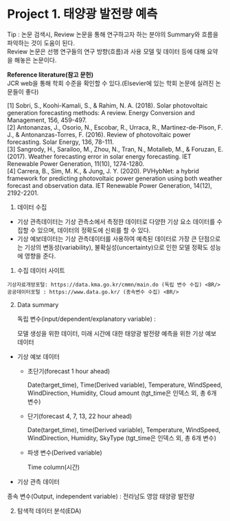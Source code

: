 # Project 1. 태양광 발전량 예측

Tip : 논문 검색시, Review 논문을 통해 연구하고자 하는 분야의 Summary와 흐름을 파악하는 것이 도움이 된다. <BR/>
      Review 논문은 선행 연구들의 연구 방향(흐름)과 사용 모델 및 데이터 등에 대해 요약을 해놓은 논문이다. <BR/>

**Reference literature(참고 문헌)** <BR/>
JCR web을 통해 학회 수준을 확인할 수 있다.(Elsevier에 있는 학회 논문에 실려진 논문들이 좋다) <BR/>

[1] Sobri, S., Koohi-Kamali, S., & Rahim, N. A. (2018). Solar photovoltaic generation forecasting methods: A review. Energy Conversion and Management, 156, 459-497. <BR/>
[2] Antonanzas, J., Osorio, N., Escobar, R., Urraca, R., Martinez-de-Pison, F. J., & Antonanzas-Torres, F. (2016). Review of photovoltaic power forecasting. Solar Energy, 136, 78-111. <BR/>
[3] Sangrody, H., Sarailoo, M., Zhou, N., Tran, N., Motalleb, M., & Foruzan, E. (2017). Weather forecasting error in solar energy forecasting. IET Renewable Power Generation, 11(10), 1274-1280. <BR/>
[4] Carrera, B., Sim, M. K., & Jung, J. Y. (2020). PVHybNet: a hybrid framework for predicting photovoltaic power generation using both weather forecast and observation data. IET Renewable Power Generation, 14(12), 2192-2201. <BR/>


1. 데이터 수집

  + 기상 관측데이터는 기상 관측소에서 측정한 데이터로 다양한 기상 요소 데이터를 수집할 수 있으며, 데이터의 정확도에 신뢰를 할 수 있다.<BR/>
  + 기상 예보데이터는 기상 관측데이터를 사용하여 예측된 데이터로 가장 큰 단점으로는 기상의 변동성(variability), 불확실성(uncertainty)으로 인한 모델 정확도 성능에 영향을 준다.<BR/>
  

  1) 수집 데이터 사이트
  
    기상자료개방포털: https://data.kma.go.kr/cmmn/main.do (독립 변수 수집) <BR/>
    공공데이터포털 : https://www.data.go.kr/ (종속변수 수집) <BR/>

  2) Data summary
  
      독립 변수(input/dependent/explanatory variable) :  <BR/>
 
       모델 생성을 위한 데이터, 미래 시간에 대한 태양광 발전량 예측을 위한 기상 예보 데이터 <BR/>
  
  + 기상 예보 데이터 <BR/>
  
    - 초단기(forecast 1 hour ahead) <BR/>
    
      Date(target_time), Time(Derived variable), Temperature, WindSpeed, WindDirection, Humidity, Cloud amount (tgt_time은 인덱스 외, 총 6개 변수) <BR/>
   
    - 단기(forecast 4, 7, 13, 22 hour ahead) <BR/>

      Date(target_time), time(Derived variable), Temperature, WindSpeed, WindDirection, Humidity, SkyType (tgt_time은 인덱스 외, 총 6개 변수) <BR/>
    
    - 파생 변수(Derived variable)  <BR/>
    
      Time column(시간)

   + 기상 관측 데이터 <BR/>
  
  
 
  
  종속 변수(Output, independent variable) : 전라남도 영암 태양광 발전량


2. 탐색적 데이터 분석(EDA)
